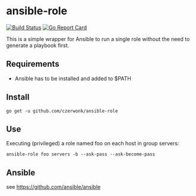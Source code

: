 # ansible-role 
[![Build Status](https://travis-ci.org/czerwonk/ansible-role.svg)](https://travis-ci.org/czerwonk/ansible-role)
[![Go Report Card](https://goreportcard.com/badge/github.com/czerwonk/ansible-role)](https://goreportcard.com/report/github.com/czerwonk/ansible-role)

This is a simple wrapper for Ansible to run a single role without the need to generate a playbook first.

## Requirements
* Ansible has to be installed and added to $PATH

## Install
```
go get -u github.com/czerwonk/ansible-role
```

## Use
Executing (privileged) a role named foo on each host in group servers:
```
ansible-role foo servers -b --ask-pass --ask-become-pass
```

## Ansible
see https://github.com/ansible/ansible
